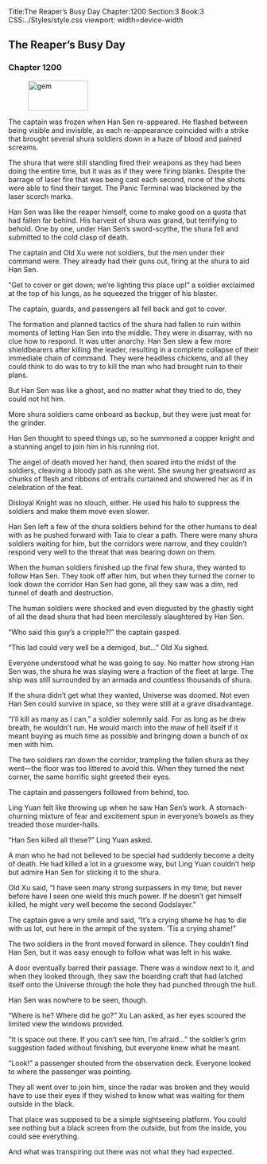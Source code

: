 Title:The Reaper’s Busy Day 
Chapter:1200 
Section:3 
Book:3 
CSS:../Styles/style.css 
viewport: width=device-width
  
## The Reaper’s Busy Day
### Chapter 1200 
<figure>
	<img src="../Images/gem.gif" alt="gem" id="gem" width="120" height="60" />
</figure>
  

  
  The captain was frozen when Han Sen re-appeared. He flashed between being visible and invisible, as each re-appearance coincided with a strike that brought several shura soldiers down in a haze of blood and pained screams.

The shura that were still standing fired their weapons as they had been doing the entire time, but it was as if they were firing blanks. Despite the barrage of laser fire that was being cast each second, none of the shots were able to find their target. The Panic Terminal was blackened by the laser scorch marks.

Han Sen was like the reaper himself, come to make good on a quota that had fallen far behind. His harvest of shura was grand, but terrifying to behold. One by one, under Han Sen’s sword-scythe, the shura fell and submitted to the cold clasp of death.

The captain and Old Xu were not soldiers, but the men under their command were. They already had their guns out, firing at the shura to aid Han Sen.

“Get to cover or get down; we’re lighting this place up!” a soldier exclaimed at the top of his lungs, as he squeezed the trigger of his blaster.

The captain, guards, and passengers all fell back and got to cover.

The formation and planned tactics of the shura had fallen to ruin within moments of letting Han Sen into the middle. They were in disarray, with no clue how to respond. It was utter anarchy. Han Sen slew a few more shieldbearers after killing the leader, resulting in a complete collapse of their immediate chain of command. They were headless chickens, and all they could think to do was to try to kill the man who had brought ruin to their plans.

But Han Sen was like a ghost, and no matter what they tried to do, they could not hit him.

More shura soldiers came onboard as backup, but they were just meat for the grinder.

Han Sen thought to speed things up, so he summoned a copper knight and a stunning angel to join him in his running riot.

The angel of death moved her hand, then soared into the midst of the soldiers, cleaving a bloody path as she went. She swung her greatsword as chunks of flesh and ribbons of entrails curtained and showered her as if in celebration of the feat.

Disloyal Knight was no slouch, either. He used his halo to suppress the soldiers and make them move even slower.

Han Sen left a few of the shura soldiers behind for the other humans to deal with as he pushed forward with Taia to clear a path. There were many shura soldiers waiting for him, but the corridors were narrow, and they couldn’t respond very well to the threat that was bearing down on them.

When the human soldiers finished up the final few shura, they wanted to follow Han Sen. They took off after him, but when they turned the corner to look down the corridor Han Sen had gone, all they saw was a dim, red tunnel of death and destruction.

The human soldiers were shocked and even disgusted by the ghastly sight of all the dead shura that had been mercilessly slaughtered by Han Sen.

“Who said this guy’s a cripple?!” the captain gasped.

“This lad could very well be a demigod, but…” Old Xu sighed.

Everyone understood what he was going to say. No matter how strong Han Sen was, the shura he was slaying were a fraction of the fleet at large. The ship was still surrounded by an armada and countless thousands of shura.

If the shura didn’t get what they wanted, Universe was doomed. Not even Han Sen could survive in space, so they were still at a grave disadvantage.

“I’ll kill as many as I can,” a soldier solemnly said. For as long as he drew breath, he wouldn’t run. He would march into the maw of hell itself if it meant buying as much time as possible and bringing down a bunch of ox men with him.

The two soldiers ran down the corridor, trampling the fallen shura as they went—the floor was too littered to avoid this. When they turned the next corner, the same horrific sight greeted their eyes.

The captain and passengers followed from behind, too.

Ling Yuan felt like throwing up when he saw Han Sen’s work. A stomach-churning mixture of fear and excitement spun in everyone’s bowels as they treaded those murder-halls.

“Han Sen killed all these?” Ling Yuan asked.

A man who he had not believed to be special had suddenly become a deity of death. He had killed a lot in a gruesome way, but Ling Yuan couldn’t help but admire Han Sen for sticking it to the shura.

Old Xu said, “I have seen many strong surpassers in my time, but never before have I seen one wield this much power. If he doesn’t get himself killed, he might very well become the second Godslayer.”

The captain gave a wry smile and said, “It’s a crying shame he has to die with us lot, out here in the armpit of the system. ‘Tis a crying shame!”

The two soldiers in the front moved forward in silence. They couldn’t find Han Sen, but it was easy enough to follow what was left in his wake.

A door eventually barred their passage. There was a window next to it, and when they looked through, they saw the boarding craft that had latched itself onto the Universe through the hole they had punched through the hull.

Han Sen was nowhere to be seen, though.

“Where is he? Where did he go?” Xu Lan asked, as her eyes scoured the limited view the windows provided.

“It is space out there. If you can’t see him, I’m afraid…” the soldier’s grim suggestion faded without finishing, but everyone knew what he meant.

“Look!” a passenger shouted from the observation deck. Everyone looked to where the passenger was pointing.

They all went over to join him, since the radar was broken and they would have to use their eyes if they wished to know what was waiting for them outside in the black.

That place was supposed to be a simple sightseeing platform. You could see nothing but a black screen from the outside, but from the inside, you could see everything.

And what was transpiring out there was not what they had expected.
